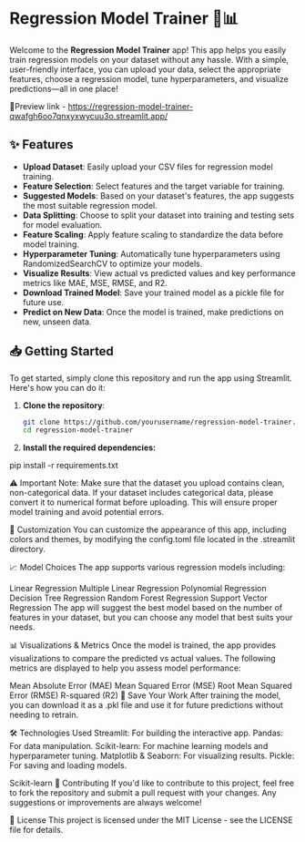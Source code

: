 # Regression Model Trainer 🚀📊

Welcome to the **Regression Model Trainer** app! This app helps you easily train regression models on your dataset without any hassle. With a simple, user-friendly interface, you can upload your data, select the appropriate features, choose a regression model, tune hyperparameters, and visualize predictions—all in one place!

🔗Preview link - https://regression-model-trainer-qwafgh6oo7qnxyxwycuu3o.streamlit.app/

## ✨ Features


- **Upload Dataset**: Easily upload your CSV files for regression model training.
- **Feature Selection**: Select features and the target variable for training.
- **Suggested Models**: Based on your dataset's features, the app suggests the most suitable regression model.
- **Data Splitting**: Choose to split your dataset into training and testing sets for model evaluation.
- **Feature Scaling**: Apply feature scaling to standardize the data before model training.
- **Hyperparameter Tuning**: Automatically tune hyperparameters using RandomizedSearchCV to optimize your models.
- **Visualize Results**: View actual vs predicted values and key performance metrics like MAE, MSE, RMSE, and R2.
- **Download Trained Model**: Save your trained model as a pickle file for future use.
- **Predict on New Data**: Once the model is trained, make predictions on new, unseen data.

## 📥 Getting Started

To get started, simply clone this repository and run the app using Streamlit. Here's how you can do it:

1. **Clone the repository**:

   ```bash
   git clone https://github.com/yourusername/regression-model-trainer.git
   cd regression-model-trainer

2. **Install the required dependencies:**

pip install -r requirements.txt

⚠️ Important Note:
Make sure that the dataset you upload contains clean, non-categorical data. If your dataset includes categorical data, please convert it to numerical format before uploading. This will ensure proper model training and avoid potential errors.

🎨 Customization
You can customize the appearance of this app, including colors and themes, by modifying the config.toml file located in the .streamlit directory.

📈 Model Choices
The app supports various regression models including:

Linear Regression
Multiple Linear Regression
Polynomial Regression
Decision Tree Regression
Random Forest Regression
Support Vector Regression
The app will suggest the best model based on the number of features in your dataset, but you can choose any model that best suits your needs.

📊 Visualizations & Metrics
Once the model is trained, the app provides visualizations to compare the predicted vs actual values. The following metrics are displayed to help you assess model performance:

Mean Absolute Error (MAE)
Mean Squared Error (MSE)
Root Mean Squared Error (RMSE)
R-squared (R2)
💾 Save Your Work
After training the model, you can download it as a .pkl file and use it for future predictions without needing to retrain.

🛠️ Technologies Used
Streamlit: For building the interactive app.
Pandas: For data manipulation.
Scikit-learn: For machine learning models and hyperparameter tuning.
Matplotlib & Seaborn: For visualizing results.
Pickle: For saving and loading models.

Scikit-learn
🤝 Contributing
If you'd like to contribute to this project, feel free to fork the repository and submit a pull request with your changes. Any suggestions or improvements are always welcome!

📄 License
This project is licensed under the MIT License - see the LICENSE file for details.
